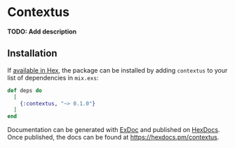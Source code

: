 # Contextus

**TODO: Add description**

## Installation

If [available in Hex](https://hex.pm/docs/publish), the package can be installed
by adding `contextus` to your list of dependencies in `mix.exs`:

```elixir
def deps do
  [
    {:contextus, "~> 0.1.0"}
  ]
end
```

Documentation can be generated with [ExDoc](https://github.com/elixir-lang/ex_doc)
and published on [HexDocs](https://hexdocs.pm). Once published, the docs can
be found at <https://hexdocs.pm/contextus>.

